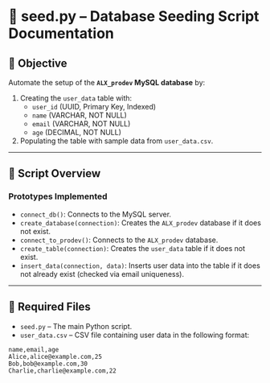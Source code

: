 # 📝 seed.py – Database Seeding Script Documentation

## 🎯 **Objective**
Automate the setup of the **`ALX_prodev` MySQL database** by:

1. Creating the `user_data` table with:
   - `user_id` (UUID, Primary Key, Indexed)
   - `name` (VARCHAR, NOT NULL)
   - `email` (VARCHAR, NOT NULL)
   - `age` (DECIMAL, NOT NULL)
2. Populating the table with sample data from `user_data.csv`.

---

## 🔧 **Script Overview**

### **Prototypes Implemented**

- `connect_db()`: Connects to the MySQL server.
- `create_database(connection)`: Creates the `ALX_prodev` database if it does not exist.
- `connect_to_prodev()`: Connects to the `ALX_prodev` database.
- `create_table(connection)`: Creates the `user_data` table if it does not exist.
- `insert_data(connection, data)`: Inserts user data into the table if it does not already exist (checked via email uniqueness).

---

## 📂 **Required Files**

- `seed.py` – The main Python script.
- `user_data.csv` – CSV file containing user data in the following format:

```csv
name,email,age
Alice,alice@example.com,25
Bob,bob@example.com,30
Charlie,charlie@example.com,22
